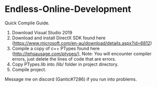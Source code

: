 # Endless-Online-Development

Quick Compile Guide.
1. Download Visual Studio 2019 
2. Download and install DirectX SDK found here (https://www.microsoft.com/en-au/download/details.aspx?id=6812)
3. Compile a copy of c++ PTypes found here (http://tehsausage.com/ptypes/), Note: You will encounter compiler errors, just delete the lines of code that are errors.
4. Copy PTypes.lib into /lib/ folder in project directory.
5. Compile project. 

Message me on discord (Gantic#7286) if you run into problems.  
